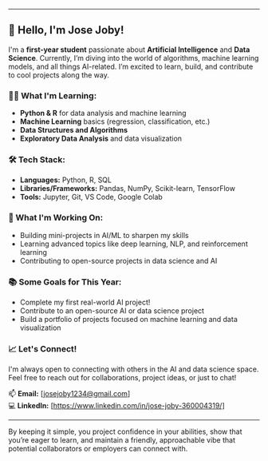 
---

## 👋 Hello, I'm Jose Joby!

I'm a **first-year student** passionate about **Artificial Intelligence** and **Data Science**. Currently, I’m diving into the world of algorithms, machine learning models, and all things AI-related. I’m excited to learn, build, and contribute to cool projects along the way.  

### 👨‍💻 What I'm Learning:
- **Python & R** for data analysis and machine learning
- **Machine Learning** basics (regression, classification, etc.)
- **Data Structures and Algorithms**
- **Exploratory Data Analysis** and data visualization

### 🛠 Tech Stack:
- **Languages:** Python, R, SQL
- **Libraries/Frameworks:** Pandas, NumPy, Scikit-learn, TensorFlow
- **Tools:** Jupyter, Git, VS Code, Google Colab

### 🌱 What I'm Working On:
- Building mini-projects in AI/ML to sharpen my skills
- Learning advanced topics like deep learning, NLP, and reinforcement learning
- Contributing to open-source projects in data science and AI

### 📚 Some Goals for This Year:
- Complete my first real-world AI project!
- Contribute to an open-source AI or data science project
- Build a portfolio of projects focused on machine learning and data visualization

### 📈 Let's Connect!
I'm always open to connecting with others in the AI and data science space. Feel free to reach out for collaborations, project ideas, or just to chat!

📫 **Email:** [josejoby1234@gmail.com]  
💻 **LinkedIn:** [https://www.linkedin.com/in/jose-joby-360004319/]  

---

By keeping it simple, you project confidence in your abilities, show that you’re eager to learn, and maintain a friendly, approachable vibe that potential collaborators or employers can connect with.

